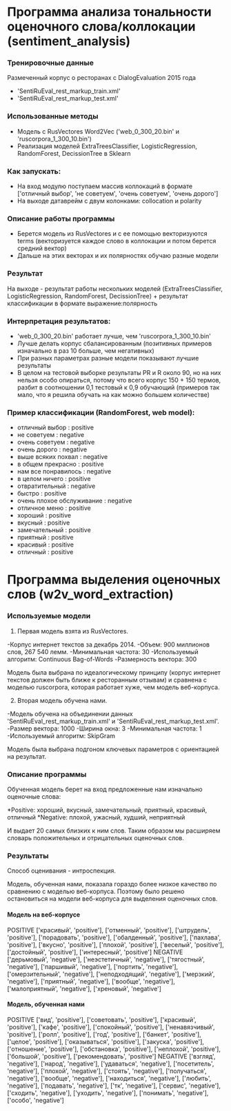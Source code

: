 # Программа анализа тональности оценочного слова/коллокации (sentiment_analysis)

### Тренировочные данные
Размеченный корпус о ресторанах с DialogEvaluation 2015 года
* 'SentiRuEval_rest_markup_train.xml'
* 'SentiRuEval_rest_markup_test.xml'

### Использованные методы
* Модель с RusVectores Word2Vec ('web_0_300_20.bin' и 'ruscorpora_1_300_10.bin')
* Реализация моделей ExtraTreesClassifier, LogisticRegression, RandomForest, DecissionTree в Sklearn 

### Как запускать:
- На вход модулю поступаем массив коллокаций в формате ['отличный выбор', 'не советуем', 'очень советуем', 'очень дорого']
- На выходе датаврейм с двум колонками: collocation и polarity

### Описание работы программы
- Берется модель из  RusVectores и с ее помощью векторизуются terms (векторизуется каждое слово в коллокации и потом берется средний вектор)
- Дальше на этих векторах и их полярностях обучаю разные модели

### Результат
На выходе - результат работы нескольких моделей (ExtraTreesClassifier, LogisticRegression, RandomForest, DecissionTree) + результат классификации в формате выражение:полярность

### Интерпретация результатов:
- 'web_0_300_20.bin' работает лучше, чем 'ruscorpora_1_300_10.bin'
- Лучше делать корпус сбалансированным (позитивных примеров изначально в раз 10 больше, чем негативных)
- При разных параметрах разные модели показывают лучшие результаты
- В целом на тестовой выборке результаты PR и R около 90, но на них нельзя особо опираться, потому что всего корпус 150 + 150 термов, разбит в соотношении 0,1 тестовый к 0,9 обучающий (примеров так мало, что я решила обучать на как можно большем количестве)

### Пример классификации (RandomForest, web model):
- отличный выбор : positive
- не советуем : negative
- очень советуем : negative
- очень дорого : negative
- выше всяких похвал : negative
- в общем прекрасно : positive
- нам все понравилось : negative
- в целом ничего : positive
- отвратительный : negative
- быстро : positive
- очень плохое обслуживание : negative
- отличное меню : positive
- хороший : positive
- вкусный : positive
- замечательный : positive
- приятный : positive
- красивый : positive
- отличный : positive


# Программа выделения оценочных слов (w2v_word_extraction)

### Используемые модели

1) Первая модель взята из RusVectores.

-Корпус интернет текстов за декабрь 2014.
-Объем: 900 миллионов слов, 267 540 лемм.
-Минимальная частота: 30
-Используемый алгоритм: Continuous Bag-of-Words
-Размерность вектора: 300

Модель была выбрана по идеалогическому принципу (корпус интернет текстов должен быть ближе к ресторанным отзывам) и сравнена с моделью ruscorpora, которая работает хуже, чем модель веб-корпуса.

2) Вторая модель обучена нами.

-Модель обучена на объединении данных 'SentiRuEval_rest_markup_train.xml' и 'SentiRuEval_rest_markup_test.xml'.
-Размер вектора: 1000
-Ширина окна: 3
-Минимальная частота: 1
-Используемый алгоритм: SkipGram

Модель была выбрана подгоном ключевых параметров с ориентацией на результат.

### Описание программы

Обученная модель берет на вход предложенные нам изначально оценочные слова:

*Positive: хороший, вкусный, замечательный, приятный, красивый, отличный
*Negative: плохой, ужасный, худший, неприятный

И выдает 20 самых близких к ним слов. Таким образом мы расширяем словарь положительных и отрицательных оценочных слов.

### Результаты

Способ оценивания - интроспекция.

Модель, обученная нами, показала гораздо более низкое качество по сравнению с моделью веб-корпуса.
Поэтому было решено остановиться на модели веб-корпуса для выделения оценочных слов.

#### Модель на веб-корпусе
POSITIVE
['красивый', 'positive'], ['отменный', 'positive'], ['штрудель', 'positive'], ['порадовать', 'positive'], ['обалденный', 'positive'], ['пахлава', 'positive'], ['вкусно', 'positive'], ['плохой', 'positive'], ['веселый', 'positive'], ['достойный', 'positive'], ['интересный', 'positive']
NEGATIVE
['дерьмовый', 'negative'], ['неэстетичный', 'negative'], ['тягостный', 'negative'], ['паршивый', 'negative'], ['портить', 'negative'], ['омерзительный', 'negative'], ['неподходящий', 'negative'], ['мерзкий', 'negative'], ['приятный', 'negative'], ['вообще', 'negative'], ['малоприятный', 'negative'], ['хреновый', 'negative']

#### Модель, обученная нами
POSITIVE
['вид', 'positive'], ['советовать', 'positive'], ['красивый', 'positive'], ['кафе', 'positive'], ['спокойный', 'positive'], ['ненавязчивый', 'positive'], ['ролл', 'positive'], ['год', 'positive'], ['банкет', 'positive'], ['целое', 'positive'], ['оказываться', 'positive'], ['закуска', 'positive'], ['отношение', 'positive'], ['обстановка', 'positive'], ['неплохой', 'positive'], ['большой', 'positive'], ['рекомендовать', 'positive']
NEGATIVE
['взгляд', 'negative'], ['народ', 'negative'], ['удаваться', 'negative'], ['посетитель', 'negative'], ['плохой', 'negative'], ['стоять', 'negative'], ['получаться', 'negative'], ['вообще', 'negative'], ['находиться', 'negative'], ['любить', 'negative'], ['подавать', 'negative'], ['тк', 'negative'], ['сервис', 'negative'], ['сходить', 'negative'], ['уходить', 'negative'], ['понимать', 'negative'], ['особо', 'negative']

 
